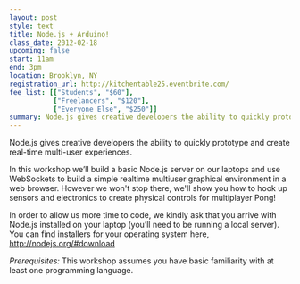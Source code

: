 ```yaml
---
layout: post
style: text
title: Node.js + Arduino!
class_date: 2012-02-18
upcoming: false
start: 11am
end: 3pm
location: Brooklyn, NY
registration_url: http://kitchentable25.eventbrite.com/
fee_list: [["Students", "$60"],
           ["Freelancers", "$120"],
           ["Everyone Else", "$250"]]
summary: Node.js gives creative developers the ability to quickly prototype and create real-time multi-user experiences.
---
```


Node.js gives creative developers the ability to quickly prototype and
create real-time multi-user experiences.

In this workshop we’ll build a basic Node.js server on our laptops and
use WebSockets to build a simple realtime multiuser graphical
environment in a web browser. However we won't stop there, we'll show
you how to hook up sensors and electronics to create physical controls
for multiplayer Pong!

In order to allow us more time to code, we kindly ask that you arrive
with Node.js installed on your laptop (you’ll need to be running a
local server). You can find installers for your operating system here,
<a href="http://nodejs.org/#download">http://nodejs.org/#download</a>

*Prerequisites:* This workshop assumes you have basic familiarity with at least one
programming language.
